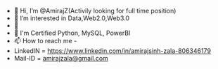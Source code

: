 - 👋 Hi, I’m @AmirajZ(Activily looking for full time position)
- 👀 I’m interested in Data,Web2.0,Web3.0
- 🌱 
- 💞️ I'm Certified Python, MySQL, PowerBI
- 📫 How to reach me -
- LinkedIN = https://www.linkedin.com/in/amirajsinh-zala-806346179
- Mail-ID = amirajzala@gmail.com

<!---
AmirajZ/AmirajZ is a ✨ special ✨ repository because its `README.md` (this file) appears on your GitHub profile.
You can click the Preview link to take a look at your changes.
--->
